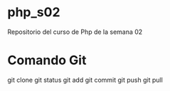 # php_s02
Repositorio del curso de Php de la semana 02

# Comando Git
git clone
git status
git add
git commit
git push
git pull
